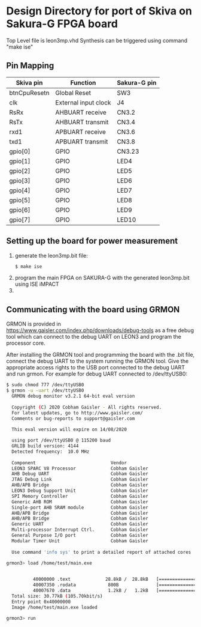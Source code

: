 # Design Directory for port of Skiva on Sakura-G FPGA board

Top Level file is leon3mp.vhd
Synthesis can be triggered using command "make ise" 

## Pin Mapping

| Skiva pin     | Function                               | Sakura-G pin     |
|---------------|----------------------------------------|------------------|
| btnCpuResetn  | Global Reset                           | SW3              |
| clk           | External input clock                   | J4               |
| RsRx          | AHBUART receive                        | CN3.2            |
| RsTx          | AHBUART transmit                       | CN3.4            |
| rxd1          | APBUART receive                        | CN3.6            |
| txd1          | APBUART transmit                       | CN3.8            |
| gpio[0]       | GPIO                                   | CN3.23           |
| gpio[1]       | GPIO                                   | LED4             |
| gpio[2]       | GPIO                                   | LED5             |
| gpio[3]       | GPIO                                   | LED6             |
| gpio[4]       | GPIO                                   | LED7             |
| gpio[5]       | GPIO                                   | LED8             |
| gpio[6]       | GPIO                                   | LED9             |
| gpio[7]       | GPIO                                   | LED10            |

## Setting up the board for power measurement

  1. generate the leon3mp.bit file:
        ```sh
        $ make ise
        ```
  2. program the main FPGA on SAKURA-G with the generated leon3mp.bit using ISE iMPACT
  3. 

## Communicating with the board using GRMON
GRMON is provided in https://www.gaisler.com/index.php/downloads/debug-tools as a free debug tool which can connect to the debug UART on LEON3 and program the processor core.

After installing the GRMON tool and programming the board with the .bit file, connect the debug UART to the system running the GRMON tool. Give the appropriate access rights to the USB port connected to the debug UART and run grmon. For example for debug UART connected to /dev/ttyUSB0:
```sh
$ sudo chmod 777 /dev/ttyUSB0
$ grmon -u -uart /dev/ttyUSB0 
  GRMON debug monitor v3.2.1 64-bit eval version
  
  Copyright (C) 2020 Cobham Gaisler - All rights reserved.
  For latest updates, go to http://www.gaisler.com/
  Comments or bug-reports to support@gaisler.com
  
  This eval version will expire on 14/08/2020

  using port /dev/ttyUSB0 @ 115200 baud
  GRLIB build version: 4144
  Detected frequency:  10.0 MHz
  
  Component                            Vendor
  LEON3 SPARC V8 Processor             Cobham Gaisler
  AHB Debug UART                       Cobham Gaisler
  JTAG Debug Link                      Cobham Gaisler
  AHB/APB Bridge                       Cobham Gaisler
  LEON3 Debug Support Unit             Cobham Gaisler
  SPI Memory Controller                Cobham Gaisler
  Generic AHB ROM                      Cobham Gaisler
  Single-port AHB SRAM module          Cobham Gaisler
  AHB/APB Bridge                       Cobham Gaisler
  AHB/APB Bridge                       Cobham Gaisler
  Generic UART                         Cobham Gaisler
  Multi-processor Interrupt Ctrl.      Cobham Gaisler
  General Purpose I/O port             Cobham Gaisler
  Modular Timer Unit                   Cobham Gaisler
  
  Use command 'info sys' to print a detailed report of attached cores
  
grmon3> load /home/test/main.exe


          40000000 .text             28.8kB /  28.8kB   [===============>] 100%
          40007350 .rodata            800B              [===============>] 100%
          40007670 .data              1.2kB /   1.2kB   [===============>] 100%
  Total size: 30.77kB (105.70kbit/s)
  Entry point 0x40000000
  Image /home/test/main.exe loaded
  
grmon3> run

```

